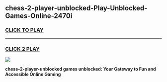 
## chess-2-player-unblocked-Play-Unblocked-Games-Online-2470i
<h3>
<a href="https://premium76.site?title=chess-2-player-unblocked&ref=25A">CLICK TO PLAY</a></h3>
<hr>

<h3>
<a href="https://premium76.site?title=chess-2-player-unblocked&ref=25A">CLICK 2 PLAY</a>
  
</h3>

<a href="https://premium76.site?title=chess-2-player-unblocked&ref=25A"><img src="https://clearcache.store/games.png"></a>


**chess-2-player-unblocked games unblocked: Your Gateway to Fun and Accessible Online Gaming**
